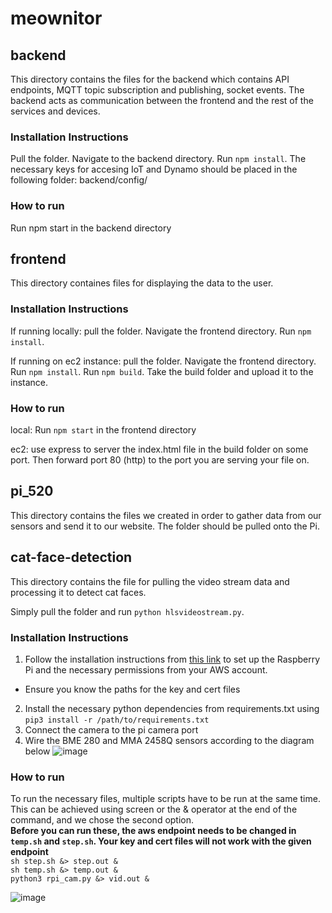 # meownitor

## backend
This directory contains the files for the backend which contains API endpoints, MQTT topic subscription and publishing, socket events. The backend acts as communication between the frontend and the rest of the services and devices.

### Installation Instructions
Pull the folder. Navigate to the backend directory. Run ``npm install``.
The necessary keys for accesing IoT and Dynamo should be placed in the following folder: backend/config/

### How to run
Run npm start in the backend directory

## frontend
This directory containes files for displaying the data to the user.

### Installation Instructions
If running locally: pull the folder. Navigate the frontend directory. Run ``npm install``.

If running on ec2 instance: pull the folder. Navigate the frontend directory. Run ``npm install``. Run ``npm build``. Take the build folder and upload it to the instance.

### How to run
local: Run ``npm start`` in the frontend directory

ec2: use express to server the index.html file in the build folder on some port. Then forward port 80 (http) to the port you are serving your file on.

## pi_520
This directory contains the files we created in order to gather data from our sensors and send it to our website. The folder should be pulled onto the Pi.

## cat-face-detection
This directory contains the file for pulling the video stream data and processing it to detect cat faces.

Simply pull the folder and run ``python hlsvideostream.py``.

### Installation Instructions
1. Follow the installation instructions from [this link](https://docs.aws.amazon.com/iot/latest/developerguide/connecting-to-existing-device.html) to set up the Raspberry Pi and the necessary permissions from your AWS account.
  * Ensure you know the paths for the key and cert files
2. Install the necessary python dependencies from requirements.txt using ``pip3 install -r /path/to/requirements.txt``
3. Connect the camera to the pi camera port
4. Wire the BME 280 and MMA 2458Q sensors according to the diagram below
![image](https://user-images.githubusercontent.com/54560896/166551734-72d77cc6-c20f-444b-b33e-dd5c0c0e7dbf.png)

### How to run
To run the necessary files, multiple scripts have to be run at the same time. This can be achieved using screen or the & operator at the end of the command, and we chose the second option.  
**Before you can run these, the aws endpoint needs to be changed in `temp.sh` and `step.sh`. Your key and cert files will not work with the given endpoint**  
`sh step.sh &> step.out &`  
`sh temp.sh &> temp.out &`  
`python3 rpi_cam.py &> vid.out &`  


![image](https://user-images.githubusercontent.com/46661041/166402259-111fed23-1d9b-47c0-a0d2-8ecbf0f5daf4.png)
